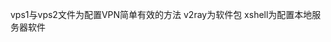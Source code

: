 vps1与vps2文件为配置VPN简单有效的方法
v2ray为软件包
xshell为配置本地服务器软件

<!---
TLmuse/TLmuse is a ✨ special ✨ repository because its `README.md` (this file) appears on your GitHub profile.
You can click the Preview link to take a look at your changes.
--->
